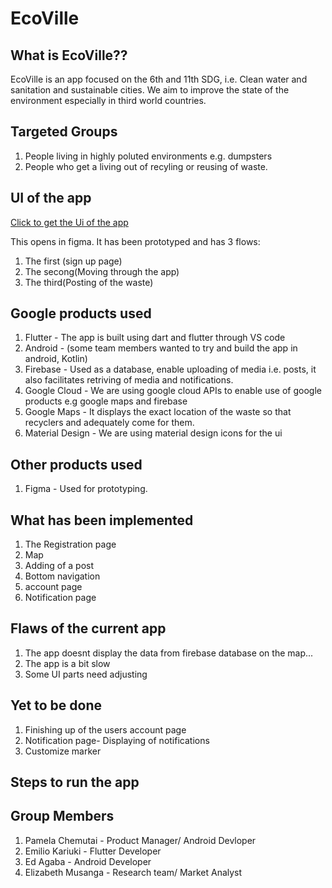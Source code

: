 # EcoVille 

## What is EcoVille?? 

EcoVille is an app focused on the 6th and 11th SDG, i.e. Clean water and sanitation and sustainable cities.
We aim to improve the state of the environment especially in third world countries. 

## Targeted Groups 

1. People living in highly poluted environments e.g. dumpsters 
2. People who get a living out of recyling or reusing of waste.

## UI of the app 
<a href= "https://www.figma.com/file/9P2ZQDvi8qpRuvVXpjTgod/EcoVille-UI-(Copy)?node-id=0%3A1"> Click to get the Ui of the app </a>

This opens in figma.
It has been prototyped and has 3 flows:
1. The first (sign up page)
2. The secong(Moving through the app)
3. The third(Posting of the waste)

## Google products used

1. Flutter - The app is built using dart and flutter through VS code
3. Android - (some team members wanted to try and build the app in android, Kotlin)
4. Firebase - Used as a database, enable uploading of media i.e. posts, it also facilitates retriving of media and notifications.
5. Google Cloud - We are using google cloud APIs to enable use of google products e.g google maps and firebase  
6. Google Maps - It displays the exact location of the waste so that recyclers and adequately come for them.
7. Material Design - We are using material design icons for the ui

## Other products used 

1. Figma - Used for prototyping.

## What has been implemented 

1. The Registration page 
2. Map 
3. Adding of a post 
4. Bottom navigation 
5. account page 
6. Notification page 

## Flaws of the current app

1. The app doesnt display the data from firebase database on the map...
2. The app is a bit slow 
3. Some UI parts need adjusting 

## Yet to be done

1. Finishing up of the users account page 
2. Notification page- Displaying of notifications
3. Customize marker 

## Steps to run the app


## Group Members 

1. Pamela Chemutai - Product Manager/ Android Devloper 
2. Emilio Kariuki - Flutter Developer
3. Ed Agaba - Android Developer  
4. Elizabeth Musanga - Research team/ Market Analyst  
